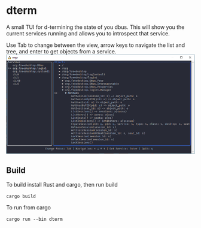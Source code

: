# dterm
A small TUI for d-termining the state of you dbus.
This will show you the current services running and allows you to introspect that service.

Use Tab to change between the view, arrow keys to navigate the list and tree, and enter to get objects from a service.
![Example](/images/dterm.png)

## Build
To build install Rust and cargo, then run build
```
cargo build
```

To run from cargo
```
cargo run --bin dterm
```